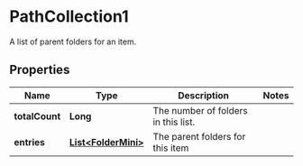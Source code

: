 

# PathCollection1

A list of parent folders for an item.

## Properties

| Name | Type | Description | Notes |
|------------ | ------------- | ------------- | -------------|
|**totalCount** | **Long** | The number of folders in this list. |  |
|**entries** | [**List&lt;FolderMini&gt;**](FolderMini.md) | The parent folders for this item |  |



